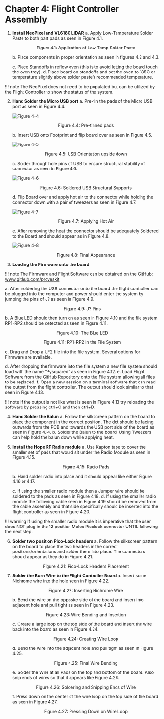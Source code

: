 # Chapter 4: Flight Controller Assembly

1. **Install NeoPixel and VL6180 LiDAR**
   a. Apply Low-Temperature Solder Paste to both part pads as seen in Figure 4.1.
   <p align="center">Figure 4.1: Application of Low Temp Solder Paste</p>
   b. Place components in proper orientation as seen in figures 4.2 and 4.3.
   
   c. Place Standoffs in reflow oven (this is to avoid letting the board touch the oven tray).
   d. Place board on standoffs and set the oven to 185C or temperature slightly above solder paste’s recommended temperature.
   
!!! note
      The NeoPixel does not need to be populated but can be utilized by the Flight Controller to show the status of the system.

2. **Hand Solder the Micro USB port**
   a. Pre-tin the pads of the Micro USB port as seen in Figure 4.4.

   ![Figure 4-4](images/4-4.png)
   <p align="center">Figure 4.4: Pre-tinned pads</p>

   b. Insert USB onto Footprint and flip board over as seen in Figure 4.5.

   ![Figure 4-5](images/4-5.png)
   <p align="center">Figure 4.5: USB Orientation upside down</p>

   c. Solder through hole pins of USB to ensure structural stability of connector as seen in Figure 4.6.

   ![Figure 4-6](images/4-6.png)
   <p align="center">Figure 4.6: Soldered USB Structural Supports</p>

   d. Flip Board over and apply hot air to the connector while holding the connector down with a pair of tweezers as seen in Figure 4.7.

   ![Figure 4-7](images/4-7.png)
   <p align="center">Figure 4.7: Applying Hot Air</p>

   e. After removing the heat the connector should be adequately Soldered to the Board and should appear as in Figure 4.8.

   ![Figure 4-8](images/4-8.jpg)
   <p align="center">Figure 4.8: Final Appearance</p>

3. **Loading the Firmware onto the board**

!!! note
      The Firmware and Flight Software can be obtained on the GitHub: www.github.com/proveskit 

   a. After soldering the USB connector onto the board the flight controller can be plugged into the computer and power should enter the system by jumping the pins of J? as seen in Figure 4.9.
   <p align="center">Figure 4.9: J? Pins</p>
   b. A Blue LED should then turn on as seen in Figure 4.10 and the file system RP1-RP2 should be detected as seen in Figure 4.11.
   <p align="center">Figure 4.10: The Blue LED</p>
   <p align="center">Figure 4.11: RP1-RP2 in the File System</p>
   c. Drag and Drop a UF2 file into the file system. Several options for Firmware are available.
   
   d. After dropping the firmware into the file system a new file system should load with the name “Pysquared” as seen in Figure 4.12.
   e. Load Flight Software from the GitHub Repository onto the File system allowing all files to be replaced.
   f. Open a new session on a terminal software that can read the output from the flight controller. The output should look similar to that seen in Figure 4.13.

!!! note
      If the output is not like what is seen in Figure 4.13 try reloading the software by pressing ctrl+C and then ctrl+D.



4. **Hand Solder the Balun**
   a. Follow the silkscreen pattern on the board to place the component in the correct position. The dot should be facing outwards from the PCB and towards the USB port side of the board as seen in Figure 4.14.
   b. Solder the Balun to the board. Using Tweezers can help hold the balun down while applying heat.

5. **Install the Hope RF Radio module**
   a. Use Kapton tape to cover the smaller set of pads that would sit under the Radio Module as seen in Figure 4.15.
   <p align="center">Figure 4.15: Radio Pads</p>
   b. Hand solder radio into place and it should appear like either Figure 4.16 or 4.17.
   
   c. If using the smaller radio module then a Jumper wire should be soldered to the pads as seen in Figure 4.18.
   d. If using the smaller radio module the following cable seen in Figure 4.19 should be removed from the cable assembly and that side specifically should be inserted into the flight controller as seen in Figure 4.20.
   
!!! warning
      If using the smaller radio module it is imperative that the user does NOT plug in the 12 position Molex Picolock connector UNTIL following the next step.

6. **Solder two position Pico-Lock headers**
   a. Follow the silkscreen pattern on the board to place the two headers in the correct positions/orientations and solder them into place. The connectors should appear as they do in Figure 4.21.
   <p align="center">Figure 4.21: Pico-Lock Headers Placement</p>

7. **Solder the Burn Wire to the Flight Controller Board**
   a. Insert some Nichrome wire into the hole seen in Figure 4.22.
   <p align="center">Figure 4.22: Inserting Nichrome Wire</p>
   b. Bend the wire on the opposite side of the board and insert into adjacent hole and pull tight as seen in Figure 4.23.
   <p align="center">Figure 4.23: Wire Bending and Insertion</p>
   c. Create a large loop on the top side of the board and insert the wire back into the board as seen in Figure 4.24.
   <p align="center">Figure 4.24: Creating Wire Loop</p>
   d. Bend the wire into the adjacent hole and pull tight as seen in Figure 4.25.
   <p align="center">Figure 4.25: Final Wire Bending</p>
   e. Solder the Wire at all Pads on the top and bottom of the board. Also snip ends of wires so that it appears like Figure 4.26.
   <p align="center">Figure 4.26: Soldering and Snipping Ends of Wire</p>
   f. Press down on the center of the wire loop on the top side of the board as seen in Figure 4.27.
   <p align="center">Figure 4.27: Pressing Down on Wire Loop</p>


